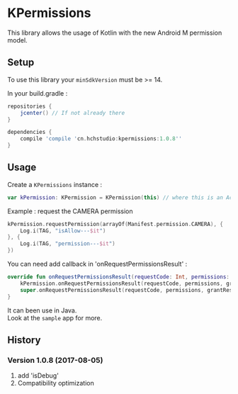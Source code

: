 # KPermissions

This library allows the usage of Kotlin with the new Android M permission model.

## Setup

To use this library your `minSdkVersion` must be >= 14.

In your build.gradle :

```gradle
repositories {
    jcenter() // If not already there
}

dependencies {
    compile 'compile 'cn.hchstudio:kpermissions:1.0.8''
}
```

## Usage

Create a `KPermissions` instance :

```kotlin
var kPermission: KPermission = KPermission(this) // where this is an Activity instance
```

Example : request the CAMERA permission

```kotlin
kPermission.requestPermission(arrayOf(Manifest.permission.CAMERA), {
    Log.i(TAG, "isAllow---$it")
}, {
    Log.i(TAG, "permission---$it")
})
```

You can need add callback in 'onRequestPermissionsResult' :
```kotlin
override fun onRequestPermissionsResult(requestCode: Int, permissions: Array<out String>, grantResults: IntArray) {
    kPermission.onRequestPermissionsResult(requestCode, permissions, grantResults)
    super.onRequestPermissionsResult(requestCode, permissions, grantResults)
}
```

It can been use in Java.  
Look at the `sample` app for more.

## History
### Version 1.0.8 (2017-08-05)
1. add 'isDebug'
2. Compatibility optimization